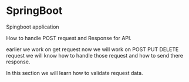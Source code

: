 # SpringBoot
Spingboot application

How to handle POST request and Response for API.

earlier we work on get request now we will work on POST PUT DELETE request we will know 
how to handle those request and how to send there response.

In this section we will learn how to validate request data.

